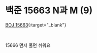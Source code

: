 # 백준 15663 N과 M (9)

[BOJ 15663](https://www.acmicpc.net/problem/15666){:target="\_blank"}

<br/>

15666 먼저 풀면 쉬워요
